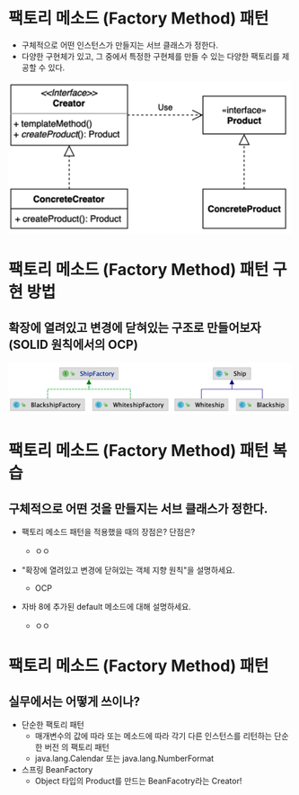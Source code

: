 # 팩토리 메소드 (Factory Method) 패턴

- 구체적으로 어떤 인스턴스가 만들지는 서브 클래스가 정한다.
- 다양한 구현체가 있고, 그 중에서 특정한 구현체를 만들 수 있는 다양한 팩토리를 제공할 수 있다.

![팩토리](./factory.png)

# 팩토리 메소드 (Factory Method) 패턴 구현 방법

## 확장에 열려있고 변경에 닫혀있는 구조로 만들어보자 (SOLID 원칙에서의 OCP)

![팩토리 메소드 패턴](./FactoryPattern.png)

# 팩토리 메소드 (Factory Method) 패턴 복습

## 구체적으로 어떤 것을 만들지는 서브 클래스가 정한다.

- 팩토리 메소드 패턴을 적용했을 때의 장점은? 단점은?

  - ㅇㅇ

- "확장에 열려있고 변경에 닫혀있는 객체 지향 원칙"을 설명하세요.

  - OCP

- 자바 8에 추가된 default 메소드에 대해 설명하세요.

  - ㅇㅇ

# 팩토리 메소드 (Factory Method) 패턴

## 실무에서는 어떻게 쓰이나?

- 단순한 팩토리 패턴
  - 매개변수의 값에 따라 또는 메소드에 따라 각기 다른 인스턴스를 리턴하는 단순한 버전 의 팩토리 패턴
  - java.lang.Calendar 또는 java.lang.NumberFormat
- 스프링 BeanFactory
  - Object 타입의 Product를 만드는 BeanFacotry라는 Creator!
